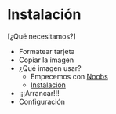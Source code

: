 # Instalación

[¿Qué necesitamos?]

* Formatear tarjeta
* Copiar la imagen
* ¿Qué imagen usar?
	* Empecemos con [Noobs](https://www.raspberrypi.org/blog/tag/noobs/)
	* [Instalación](https://www.raspberrypi.org/help/noobs-setup/)
* ¡¡¡Arrancar!!!
* Configuración